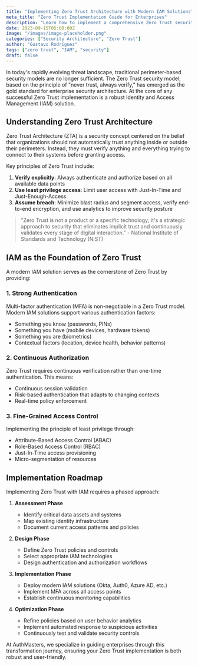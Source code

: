 ```yaml
---
title: "Implementing Zero Trust Architecture with Modern IAM Solutions"
meta_title: "Zero Trust Implementation Guide for Enterprises"
description: "Learn how to implement a comprehensive Zero Trust security architecture using modern identity and access management solutions."
date: 2023-09-15T05:00:00Z
image: "/images/image-placeholder.png"
categories: ["Security Architecture", "Zero Trust"]
author: "Gustavo Rodríguez"
tags: ["zero trust", "IAM", "security"]
draft: false
---
```


In today's rapidly evolving threat landscape, traditional perimeter-based security models are no longer sufficient. The Zero Trust security model, based on the principle of "never trust, always verify," has emerged as the gold standard for enterprise security architecture. At the core of any successful Zero Trust implementation is a robust Identity and Access Management (IAM) solution.

## Understanding Zero Trust Architecture

Zero Trust Architecture (ZTA) is a security concept centered on the belief that organizations should not automatically trust anything inside or outside their perimeters. Instead, they must verify anything and everything trying to connect to their systems before granting access.

Key principles of Zero Trust include:

1. **Verify explicitly**: Always authenticate and authorize based on all available data points
2. **Use least privilege access**: Limit user access with Just-In-Time and Just-Enough-Access
3. **Assume breach**: Minimize blast radius and segment access, verify end-to-end encryption, and use analytics to improve security posture

> "Zero Trust is not a product or a specific technology; it's a strategic approach to security that eliminates implicit trust and continuously validates every stage of digital interaction." - National Institute of Standards and Technology (NIST)

## IAM as the Foundation of Zero Trust

A modern IAM solution serves as the cornerstone of Zero Trust by providing:

### 1. Strong Authentication

Multi-factor authentication (MFA) is non-negotiable in a Zero Trust model. Modern IAM solutions support various authentication factors:
- Something you know (passwords, PINs)
- Something you have (mobile devices, hardware tokens)
- Something you are (biometrics)
- Contextual factors (location, device health, behavior patterns)

### 2. Continuous Authorization

Zero Trust requires continuous verification rather than one-time authentication. This means:
- Continuous session validation
- Risk-based authentication that adapts to changing contexts
- Real-time policy enforcement

### 3. Fine-Grained Access Control

Implementing the principle of least privilege through:
- Attribute-Based Access Control (ABAC)
- Role-Based Access Control (RBAC)
- Just-In-Time access provisioning
- Micro-segmentation of resources

## Implementation Roadmap

Implementing Zero Trust with IAM requires a phased approach:

1. **Assessment Phase**
   - Identify critical data assets and systems
   - Map existing identity infrastructure
   - Document current access patterns and policies

2. **Design Phase**
   - Define Zero Trust policies and controls
   - Select appropriate IAM technologies
   - Design authentication and authorization workflows

3. **Implementation Phase**
   - Deploy modern IAM solutions (Okta, Auth0, Azure AD, etc.)
   - Implement MFA across all access points
   - Establish continuous monitoring capabilities

4. **Optimization Phase**
   - Refine policies based on user behavior analytics
   - Implement automated response to suspicious activities
   - Continuously test and validate security controls

At AuthMasters, we specialize in guiding enterprises through this transformation journey, ensuring your Zero Trust implementation is both robust and user-friendly.
